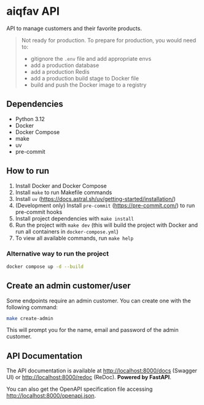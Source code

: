 # aiqfav API
API to manage customers and their favorite products.

> Not ready for production. To prepare for production, you would need to:
> - gitignore the `.env` file and add appropriate envs
> - add a production database
> - add a production Redis
> - add a production build stage to Docker file
> - build and push the Docker image to a registry


## Dependencies

- Python 3.12
- Docker
- Docker Compose
- make
- uv
- pre-commit

## How to run

1. Install Docker and Docker Compose
2. Install `make` to run Makefile commands
3. Install `uv` (https://docs.astral.sh/uv/getting-started/installation/)
4. (Development only) Install `pre-commit` (https://pre-commit.com/) to run pre-commit hooks
5. Install project dependencies with `make install`
6. Run the project with `make dev` (this will build the project with Docker and run all containers in `docker-compose.yml`)
7. To view all available commands, run `make help`

### Alternative way to run the project
```bash
docker compose up -d --build
```

## Create an admin customer/user
Some endpoints require an admin customer. You can create one with the following command:
```bash
make create-admin
```

This will prompt you for the name, email and password of the admin customer.


## API Documentation
The API documentation is available at [http://localhost:8000/docs](http://localhost:8000/docs) (Swagger UI)
or [http://localhost:8000/redoc](http://localhost:8000/redoc) (ReDoc). **Powered by FastAPI**.

You can also get the OpenAPI specification file accessing [http://localhost:8000/openapi.json](http://localhost:8000/openapi.json).

